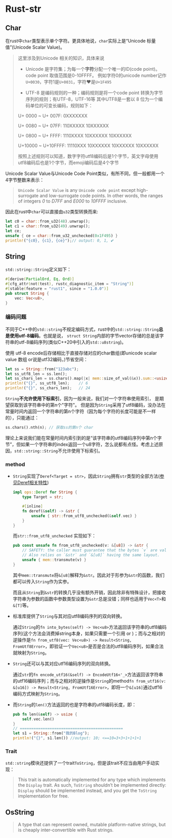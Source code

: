 # Rust-str

## Char
在rust中`char`类型表示单个字符。更具体地说，`char`实际上是“Unicode 标量值”(Unicode Scalar Value)。
> 这里涉及到Unicode 相关的知识，具体来说
> 
> - Unicode 是字符集；为每一个**字符**分配一个唯一的ID(code point)。code point 取值范围是0-10FFFF。
>   例如字符0的unicode number记作`U+0030`，字符1是`U+0031`，字符:heart:是`U+1F495`
> 
> - UTF-8 是编码规则的一种；编码规则是将一个code point 转换为字节序列的规则；有UTF-8，UTF-16等
> 其中UTF8是一套以 8 位为一个编码单位的可变长编码，规则如下：
> 
> U+ 0000 ~ U+  007F: 0XXXXXXX
> 
> U+ 0080 ~ U+  07FF: 110XXXXX 10XXXXXX
> 
> U+ 0800 ~ U+  FFFF: 1110XXXX 10XXXXXX 10XXXXXX
> 
> U+10000 ~ U+10FFFF: 11110XXX 10XXXXXX 10XXXXXX 10XXXXXX
>
> 按照上述规则可以知道，数字字符utf8编码后是1个字节，英文字母使用utf8编码后也是1个字节，而emoji编码后是4个字节

Unicode Scalar Value与Unicode Code Point类似，有所不同，但一般都用一个4字节整数来表示：
> `Unicode Scalar Value` is any `Unicode code point` except high-surrogate and low-surrogate code points. In other words, the ranges of integers *0* to *D7FF* and *E000* to *10FFFF* inclusive.


因此在rust中`char`可以直接由`u32`类型转换而来:

```rust
let c0 = char::from_u32(48).unwrap();
let c1 = char::from_u32(49).unwrap();
let ce;
unsafe { ce = char::from_u32_unchecked(0x1F495) }
println!("{c0}, {c1}, {ce}");// output: 0, 1, 💕
```
## String
`std::string::String`定义如下：

```rust
#[derive(PartialOrd, Eq, Ord)]
#[cfg_attr(not(test), rustc_diagnostic_item = "String")]
#[stable(feature = "rust1", since = "1.0.0")]
pub struct String {
    vec: Vec<u8>,
}
```
### 编码问题
不同于C++中的`std::string`不规定编码方式，rust中的`std::string::String`**总是使用utf-8编码**。也就是说，
`struct String`内部的字节vector存储的总是该字符串的utf-8编码序列(类似C++20中引入的`std::u8string`)。

使用 utf-8 encode后存储相比于直接存储对应的char数组(即unicode scalar value 数组 or说是utf32编码，)节省空间：
```rust
let ss = String::from("123abc");
let ss_utf8_len = ss.len();
let ss_chars_len = ss.chars().map(|x| mem::size_of_val(&x)).sum::<usize>();
println!("{}", ss_utf8_len);    // 6
println!("{}", ss_chars_len);   // 24
```
`String`**不允许使用下标索引**，因为一般来说，我们对一个字符串使用索引，
是期望获取到该字符串中的第n个"字符"。
但是因为`String`采用了utf8编码，没办法在常量时间内返回一个字符串的第n个字符（因为每个字符的长度可能是不一样的），只能通过：
```rust
ss.chars().nth(n); // 获取ss的第n个 char
```
理论上来说我们能在常量时间内索引到的是“该字符串的utf8编码序列中第n个字节”，但如果一个字符串的index返回一个u8字符，怎么说都有点怪。考虑上述原因，`std::string::String`不允许使用下标索引。


### method
- `String`实现了`Deref<Target = str>`，因此`String`拥有`str`类型的全部方法([参见Deref相关特性](https://doc.rust-lang.org/std/ops/trait.Deref.html#more-on-deref-coercion))
    ```rust
    impl ops::Deref for String {
        type Target = str;

        #[inline]
        fn deref(&self) -> &str {
            unsafe { str::from_utf8_unchecked(&self.vec) }
        }
    }
    ```
    而`str::from_utf8_unchecked` 实现如下：
    ```rust
    pub const unsafe fn from_utf8_unchecked(v: &[u8]) -> &str {
        // SAFETY: the caller must guarantee that the bytes `v` are valid UTF-8.
        // Also relies on `&str` and `&[u8]` having the same layout.
        unsafe { mem::transmute(v) }
    }
    ```
    其中`mem::transmute`将`&[u8]`解释为`&str`。因此对于形参为`&str`的函数，我们都可以传入`String`作为实参。
    
    而且从`String`到`&str`的转换几乎没有额外开销，因此除非有特殊设计，把接收字符串为参数的函数中参数类型设置为`&str`总是没错；同样也适用于`Vec<T>`和`&[T]`等。

- 标准库提供了`String`与其对应utf8编码序列的双向转换。
  
    通过`String`的`fn into_bytes(self) -> Vec<u8>`方法返回该字符串的utf8编码序列(这个方法会消费掉string本身，如果只需要一个引用 or )；而与之相对的逆操作是`fn from_utf8(vec: Vec<u8>) -> Result<String, FromUtf8Error>`，即验证一个`Vec<u8>`是否是合法的utf8编码序列，如果合法就映射为`String`。

- `String`还可以与其对应utf16编码序列的双向转换。
  
    通过`str`的`fn encode_utf16(&self) -> EncodeUtf16<'_>`方法返回该字符串的utf16编码序列；而与之相对的逆操作是`String`的method`fn from_utf16(v: &[u16]) -> Result<String, FromUtf16Error>`，即将一个`&[u16]`通过utf16编码方式映射为`String`。


- 而`String`的`len()`方法返回的也是字符串的utf8编码长度，即：
    ```rust
    pub fn len(&self) -> usize {
        self.vec.len()
    }
    // =============================================
    let s1 = String::from("我的Blog");
    println!("{}", s1.len()) //output: 10; <==10=3+3+1+1+1+1
    ```

### Trait
`std::string`模块还提供了一个trait`ToString`，但是该trait不应当由用户手动实现：
> This trait is automatically implemented for any type which implements the `Display` trait. As such, `ToString` shouldn’t be implemented directly: `Display` should be implemented instead, and you get the `ToString` implementation for free.

## OsString
> A type that can represent owned, mutable platform-native strings, but is cheaply inter-convertible with Rust strings.